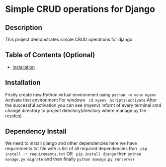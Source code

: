 
# Simple CRUD operations for Django

## Description

This project demonstrates simple CRUD operations for django




## Table of Contents (Optional)

- [Installation](#installation)


## Installation
Firstly create new Python virtual environment using 
```python -m venv myenv```
Activate that environment
For windows 
``` cd myenv```
``` Scripts\activate```
After the successful activation you can see (myenv) infornt of every terminal cmd
change directory to project directory(directory where manage.py file resides)

## Dependency Install
We need to install django and other dependencies
here we have requirements.txt file with is list of all required dependencies
Run  ``` pip install -r requirements.txt```
OR
    ``` pip install django```
then
    ```python manage.py migrate```
and then finally
```python manage.py runserver```
